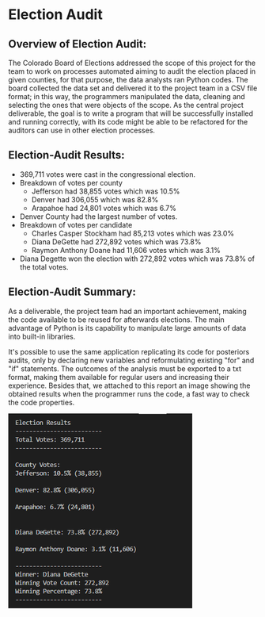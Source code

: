 # Election Audit

## Overview of Election Audit: 
The Colorado Board of Elections addressed the scope of this project for the team to work on processes automated aiming to audit the election placed in given counties, for that purpose, the data analysts ran Python codes. The board collected the data set and delivered it to the project team in a CSV file format; in this way, the programmers manipulated the data, cleaning and selecting the ones that were objects of the scope. 
As the central project deliverable, the goal is to write a program that will be successfully installed and running correctly,  with its code might be able to be refactored for the auditors can use in other election processes. 

## Election-Audit Results: 
- 369,711 votes were cast in the congressional election.
- Breakdown of votes per county
  - Jefferson had 38,855 votes which was 10.5%
  - Denver had 306,055 which was 82.8%
  -  Arapahoe had 24,801 votes which was 6.7%
- Denver County had the largest number of votes.
- Breakdown of votes per candidate
  - Charles Casper Stockham had 85,213 votes which was 23.0%
  - Diana DeGette had 272,892 votes which was 73.8%
  - Raymon Anthony Doane had 11,606 votes which was 3.1%
- Diana Degette won the election with 272,892 votes which was 73.8% of the total votes.

## Election-Audit Summary: 
As a deliverable, the project team had an important achievement, making the code available to be reused for afterwards elections. The main advantage of Python is its capability to manipulate large amounts of data into built-in libraries.

It's possible to use the same application replicating its code for posteriors audits, only by declaring new variables and reformulating existing "for" and "if" statements. The outcomes of the analysis must be exported to a txt format, making them available for regular users and increasing their experience. Besides that, we attached to this report an image showing the obtained results when the programmer runs the code, a fast way to check the code properties.

![](Resources/election_analysis_result.png)
